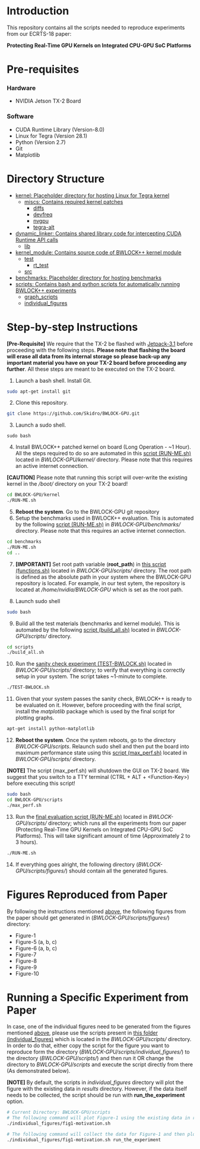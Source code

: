 # Introduction
This repository contains all the scripts needed to reproduce experiments from
our ECRTS-18 paper:

**Protecting Real-Time GPU Kernels on Integrated CPU-GPU SoC Platforms**

# Pre-requisites
### Hardware
+ NVIDIA Jetson TX-2 Board

### Software
+ CUDA Runtime Library (Version-8.0)
+ Linux for Tegra (Version 28.1)
+ Python (Version 2.7)
+ Git
+ Matplotlib

# Directory Structure
  * [kernel: Placeholder directory for hosting Linux for Tegra kernel]( ./kernel)
     * [miscs: Contains required kernel patches]( ./kernel/miscs)
       * [diffs]( ./kernel/miscs/diffs)
       * [devfreq]( ./kernel/miscs/diffs/devfreq)
       * [nvgpu]( ./kernel/miscs/diffs/nvgpu)
       * [tegra-alt]( ./kernel/miscs/diffs/tegra-alt)
   * [dynamic_linker: Contains shared library code for intercepting CUDA Runtime API calls]( ./dynamic_linker)
     * [lib]( ./dynamic_linker/lib)
   * [kernel_module: Contains source code of BWLOCK++ kernel module]( ./kernel_module)
     * [test]( ./kernel_module/test)
       * [rt_test]( ./kernel_module/test/rt_test)
     * [src]( ./kernel_module/src)
   * [benchmarks: Placeholder directory for hosting benchmarks]( ./benchmarks)
   * [scripts: Contains bash and python scripts for automatically running BWLOCK++ experiments]( ./scripts)
       * [graph_scripts]( ./scripts/graph_scripts)
       * [individual_figures]( ./scripts/individual_figures)

# Step-by-step Instructions
**\[Pre-Requisite\]** We require that the TX-2 be flashed with [Jetpack-3.1](https://developer.nvidia.com/embedded/jetpack-3_1) before proceeding with the following steps. **Please note that flashing the board will erase all data from its internal storage so please back-up any important material you have on your TX-2 board before proceeding any further**. All these steps are meant to be executed on the TX-2 board.

1. Launch a bash shell. Install Git.
```bash
sudo apt-get install git
```

2. Clone this repository.
```bash
git clone https://github.com/Skidro/BWLOCK-GPU.git
```

3. Launch a sudo shell.
```
sudo bash
```

4. Install BWLOCK++ patched kernel on board (Long Operation - ~1 Hour). All the steps required to do so are automated in this [script (RUN-ME.sh)]( ./kernel/RUN-ME.sh) located in *BWLOCK-GPU/kernel/* directory. Please note that this requires an active internet connection.

**\[CAUTION\]** Please note that running this script will over-write the existing kernel in the */boot/* directory on your TX-2 board!

```bash
cd BWLOCK-GPU/kernel
./RUN-ME.sh
```

5. **Reboot the system**. Go to the BWLOCK-GPU git repository
6. Setup the benchmarks used in BWLOCK++ evaluation. This is automated by the following [script (RUN-ME.sh)]( ./benchmarks/RUN-ME.sh) in *BWLOCK-GPU/benchmarks/* directory. Please note that this requires an active internet connection.
```bash
cd benchmarks
./RUN-ME.sh
cd ..
```

7. **\[IMPORTANT\]** Set root path variable (**root_path**) in [this script (functions.sh)]( ./scripts/functions.sh) located in *BWLOCK-GPU/scripts/* directory. The root path is defined as the absolute path in your system where the BWLOCK-GPU repository is located. For example, in our test sytem, the repository is located at */home/nvidia/BWLOCK-GPU* which is set as the root path.

8. Launch sudo shell
```bash
sudo bash
```

9. Build all the test materials (benchmarks and kernel module). This is automated by the following [script (build_all.sh)]( ./scripts/build_all.sh) located in *BWLOCK-GPU/scripts/* directory.
```bash
cd scripts
./build_all.sh
```

10. Run the [sanity check experiment (TEST-BWLOCK.sh)]( ./scripts/TEST-BWLOCK.sh) located in *BWLOCK-GPU/scripts/* directory; to verify that everything is correctly setup in your system. The script takes ~1-minute to complete.
```bash
./TEST-BWLOCK.sh
```

11. Given that your system passes the sanity check, BWLOCK++ is ready to be evaluated on it. However, before proceeding with the final script, install the *matplotlib* package which is used by the final script for plotting graphs.
```bash
apt-get install python-matplotlib
```
12. **Reboot the system**. Once the system reboots, go to the directory *BWLOCK-GPU/scripts*. Relaunch sudo shell and then put the board into maximum performance state using this [script (max_perf.sh)]( ./scripts/max_perf.sh) located in *BWLOCK-GPU/scripts/* directory.

**\[NOTE\]** The script (max_perf.sh) will shutdown the GUI on TX-2 board. We suggest that you switch to a TTY terminal (CTRL + ALT + \<Function-Key\>) before executing this script!

```bash
sudo bash
cd BWLOCK-GPU/scripts
./max_perf.sh
```

13. Run the [final evaluation script (RUN-ME.sh)]( ./scripts/RUN-ME.sh) located in *BWLOCK-GPU/scripts/* directory; which runs all the experiments from our paper (Protecting Real-Time GPU Kernels on Integrated CPU-GPU SoC Platforms). This will take significant amount of time (Approximately 2 to 3 hours).
```bash
./RUN-ME.sh
```

14. If everything goes alright, the following directory (*BWLOCK-GPU/scripts/figures/*) should contain all the generated figures.

# Figures Reproduced from Paper
By following the instructions mentioned [above](https://github.com/Skidro/BWLOCK-GPU#step-by-step-instructions), the following figures from the paper should get generated in (*BWLOCK-GPU/scripts/figures/*) directory:
+ Figure-1
+ Figure-5 (a, b, c)
+ Figure-6 (a, b, c)
+ Figure-7
+ Figure-8
+ Figure-9
+ Figure-10

# Running a Specific Experiment from Paper
In case, one of the individual figures need to be generated from the figures mentioned [above](https://github.com/Skidro/BWLOCK-GPU#figures-reproduced-from-paper), please use the scripts present in [this folder (individual_figures)]( ./scripts/individual_figures) which is located in the *BWLOCK-GPU/scripts/* directory. In order to do that, either copy the script for the figure you want to reproduce form the directory (*BWLOCK-GPU/scripts/individual_figures/*) to the directory (*BWLOCK-GPU/scripts/*) and then run it OR change the directory to *BWLOCK-GPU/scripts* and execute the script directly from there (As demonstrated below).

**\[NOTE\]** By default, the scripts in *individual_figures* directory will plot the figure with the existing data in *results* directory. However, if the data itself needs to be collected, the script should be run with **run_the_experiment** option.

```bash
# Current Directory: BWLOCK-GPU/scripts
# The following command will plot Figure-1 using the existing data in results/motivation folder
./individual_figures/fig1-motivation.sh

# The following command will collect the data for Figure-1 and then plot the graph using the new data
./individual_figures/fig1-motivation.sh run_the_experiment
```
